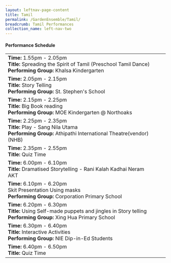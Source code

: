 ```yaml
---
layout: leftnav-page-content
title: Tamil
permalink: /GardenEnsemble/Tamil/
breadcrumb: Tamil Performances
collection_name: left-nav-two
---
```



 #### Performance Schedule

 

<table class="table-h">
  <tr>
    <td COLSPAN="2">
    <b>Time: </b>1.55pm - 2.05pm
    <br><b>Title: </b>Spreading the Spirit of Tamil (Preschool Tamil Dance)
    <br><b>Performing Group: </b>Khalsa Kindergarten
    </td>
  </tr>
  <tr>
    <td COLSPAN="2">
    <b>Time: </b>2.05pm - 2.15pm
    <br><b>Title: </b>Story Telling 
    <br><b>Performing Group: </b>St. Stephen's School
    </td>
  </tr>
  <tr>
    <td COLSPAN="2">
    <b>Time: </b>2.15pm - 2.25pm
    <br><b>Title: </b>Big Book reading 
    <br><b>Performing Group: </b>MOE Kindergarten @ Northoaks
    </td>
  </tr>
  <tr>
    <td COLSPAN="2">
    <b>Time: </b>2.25pm - 2.35pm
    <br><b>Title: </b>Play - Sang Nila Utama
    <br><b>Performing Group: </b>Athipathi International Theatre(vendor) (NHB)
    </td>
  </tr>
  <tr>
    <td COLSPAN="2">
    <b>Time: </b>2.35pm - 2.55pm
    <br><b>Title: </b>Quiz Time
    </td>
  </tr>
   <tr>
    <td COLSPAN="2">
    <b>Time: </b>6.00pm - 6.10pm
    <br><b>Title: </b>Dramatised Storytelling - Rani Kalah Kadhai Neram
    <br>AKT
    </td>
  </tr>
   <tr>
    <td COLSPAN="2">
    <b>Time: </b>6.10pm - 6.20pm
    <br>Skit Presentation Using masks
    <br><b>Performing Group: </b>Corporation Primary School
    </td>
  </tr>
   <tr>
    <td COLSPAN="2">
    <b>Time: </b>6.20pm - 6.30pm
    <br><b>Title: </b>Using Self-made puppets and jingles in Story telling
    <br><b>Performing Group: </b>Xing Hua Primary School
    </td>
  </tr>
   <tr>
    <td COLSPAN="2">
    <b>Time: </b>6.30pm - 6.40pm
    <br><b>Title: </b>Interactive Activities
    <br><b>Performing Group: </b>NIE Dip-in-Ed Students
    </td>
  </tr>
   <tr>
    <td COLSPAN="2">
    <b>Time: </b>6.40pm - 6.50pm
    <br><b>Title: </b>Quiz Time
    </td>
  </tr>
</table>
